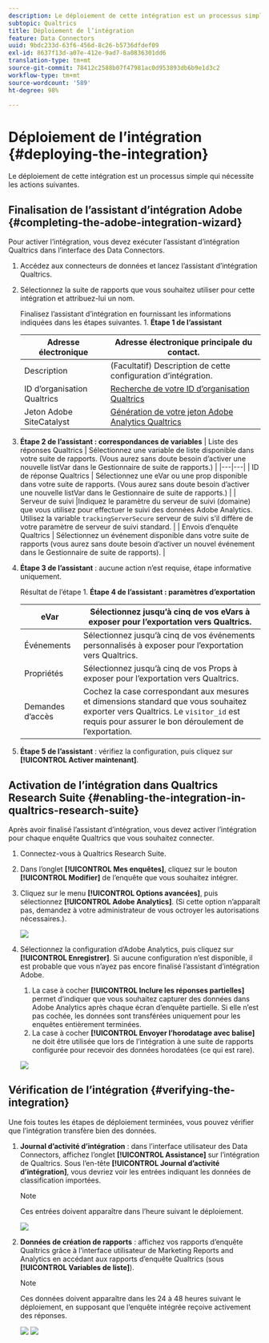 ```yaml
---
description: Le déploiement de cette intégration est un processus simple qui nécessite les actions suivantes.
subtopic: Qualtrics
title: Déploiement de l’intégration
feature: Data Connectors
uuid: 9bdc233d-63f6-456d-8c26-b5736dfdef09
exl-id: 8637f13d-a07e-412e-9ad7-8a0836301dd6
translation-type: tm+mt
source-git-commit: 78412c2588b07f47981ac0d953893db6b9e1d3c2
workflow-type: tm+mt
source-wordcount: '589'
ht-degree: 98%

---
```


# Déploiement de l’intégration {#deploying-the-integration}

Le déploiement de cette intégration est un processus simple qui nécessite les actions suivantes.

## Finalisation de l’assistant d’intégration Adobe {#completing-the-adobe-integration-wizard}

Pour activer l’intégration, vous devez exécuter l’assistant d’intégration Qualtrics dans l’interface des Data Connectors.

1. Accédez aux connecteurs de données et lancez l’assistant d’intégration Qualtrics.
1. Sélectionnez la suite de rapports que vous souhaitez utiliser pour cette intégration et attribuez-lui un nom.

   Finalisez l’assistant d’intégration en fournissant les informations indiquées dans les étapes suivantes. 1. **Étape 1 de l’assistant**

   | Adresse électronique | Adresse électronique principale du contact. |
   |---|---|
   | Description | (Facultatif) Description de cette configuration d’intégration. |
   | ID d’organisation Qualtrics | [Recherche de votre ID d’organisation Qualtrics](../qualtrics-overview/qualtrics-org-id.md) |
   | Jeton Adobe SiteCatalyst | [Génération de votre jeton Adobe Analytics Qualtrics](../qualtrics-overview/qualtrics-token.md) |

1. **Étape 2 de l’assistant : correspondances de variables**
   |  Liste des réponses Qualtrics  | Sélectionnez une variable de liste disponible dans votre suite de rapports. (Vous aurez sans doute besoin d’activer une nouvelle listVar dans le Gestionnaire de suite de rapports.)  |
   |---|---|
   |  ID de réponse Qualtrics  | Sélectionnez une eVar ou une prop disponible dans votre suite de rapports. (Vous aurez sans doute besoin d’activer une nouvelle listVar dans le Gestionnaire de suite de rapports.)  |
   |  Serveur de suivi  |Indiquez le paramètre du serveur de suivi (domaine) que vous utilisez pour effectuer le suivi des données Adobe Analytics. Utilisez la variable `trackingServerSecure` serveur de suivi s’il diffère de votre paramètre de serveur de suivi standard.  |
   |  Envois d’enquête Qualtrics  | Sélectionnez un événement disponible dans votre suite de rapports (vous aurez sans doute besoin d’activer un nouvel événement dans le Gestionnaire de suite de rapports).  |

1. **Étape 3 de l’assistant** : aucune action n’est requise, étape informative uniquement.

   Résultat de l’étape 1. **Étape 4 de l’assistant : paramètres d’exportation**

   | eVar | Sélectionnez jusqu’à cinq de vos eVars à exposer pour l’exportation vers Qualtrics. |
   |---|---|
   | Événements | Sélectionnez jusqu’à cinq de vos événements personnalisés à exposer pour l’exportation vers Qualtrics. |
   | Propriétés | Sélectionnez jusqu’à cinq de vos Props à exposer pour l’exportation vers Qualtrics. |
   | Demandes d’accès | Cochez la case correspondant aux mesures et dimensions standard que vous souhaitez exporter vers Qualtrics. Le `visitor_id` est requis pour assurer le bon déroulement de l’exportation. |

1. **Étape 5 de l’assistant** : vérifiez la configuration, puis cliquez sur **[!UICONTROL Activer maintenant]**.

## Activation de l’intégration dans Qualtrics Research Suite {#enabling-the-integration-in-qualtrics-research-suite}

Après avoir finalisé l’assistant d’intégration, vous devez activer l’intégration pour chaque enquête Qualtrics que vous souhaitez connecter.

1. Connectez-vous à Qualtrics Research Suite.
1. Dans l’onglet **[!UICONTROL Mes enquêtes]**, cliquez sur le bouton **[!UICONTROL Modifier]** de l’enquête que vous souhaitez intégrer.
1. Cliquez sur le menu **[!UICONTROL Options avancées]**, puis sélectionnez **[!UICONTROL Adobe Analytics]**. (Si cette option n’apparaît pas, demandez à votre administrateur de vous octroyer les autorisations nécessaires.).

   ![](assets/advanced_options.png)

1. Sélectionnez la configuration d’Adobe Analytics, puis cliquez sur **[!UICONTROL Enregistrer]**. Si aucune configuration n’est disponible, il est probable que vous n’ayez pas encore finalisé l’assistant d’intégration Adobe.
   1. La case à cocher **[!UICONTROL Inclure les réponses partielles]** permet d’indiquer que vous souhaitez capturer des données dans Adobe Analytics après chaque écran d’enquête partielle. Si elle n’est pas cochée, les données sont transférées uniquement pour les enquêtes entièrement terminées.
   1. La case à cocher **[!UICONTROL Envoyer l’horodatage avec balise]** ne doit être utilisée que lors de l’intégration à une suite de rapports configurée pour recevoir des données horodatées (ce qui est rare).

   ![](assets/integration_config.png)

## Vérification de l’intégration {#verifying-the-integration}

Une fois toutes les étapes de déploiement terminées, vous pouvez vérifier que l’intégration transfère bien des données.

1. **Journal d’activité d’intégration** : dans l’interface utilisateur des Data Connectors, affichez l’onglet **[!UICONTROL Assistance]** sur l’intégration de Qualtrics. Sous l’en-tête **[!UICONTROL Journal d’activité d’intégration]**, vous devriez voir les entrées indiquant les données de classification importées.

   >[!NOTE]
   >
   >Ces entrées doivent apparaître dans l’heure suivant le déploiement.

   ![](assets/verify-1.png)

1. **Données de création de rapports** : affichez vos rapports d’enquête Qualtrics grâce à l’interface utilisateur de Marketing Reports and Analytics en accédant aux rapports d’enquête Qualtrics (sous **[!UICONTROL Variables de liste]**).

   >[!NOTE]
   >
   >Ces données doivent apparaître dans les 24 à 48 heures suivant le déploiement, en supposant que l’enquête intégrée reçoive activement des réponses.

   ![](assets/verify-2.png) ![](assets/verify-3.png)
